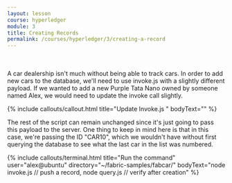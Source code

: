 ```yaml
---
layout: lesson
course: hyperledger
module: 3
title: Creating Records
permalink: /courses/hyperledger/3/creating-a-record
---
```

<br>
<br>
<span class="openingParagraph">
A car dealership isn't much without being able to track cars. In order to add new cars to the database, we'll need to use invoke.js with a slightly different payload. If we wanted to add a new Purple Tata Nano owned by someone named Alex, we would need to update the invoke call slightly.</span>

{% include callouts/callout.html
    title="Update Invoke.js "
    bodyText="<script src='https://gist.github.com/alexander-morris/48f85e11ae5dfdcaa4895f4ae7e97845.js'></script>"
%}

The rest of the script can remain unchanged since it's just going to pass this payload to the server. One thing to keep in mind here is that in this case, we're passing the ID "CAR10", which we wouldn't have without first querying the database to see what the last car in the list was numbered.

{% include callouts/terminal.html
    title="Run the command"
    user="alex@ubuntu"
    directory="~/fabric-samples/fabcar/"
    bodyText="node invoke.js // push a record, node query.js // verify after creation"
%}         
